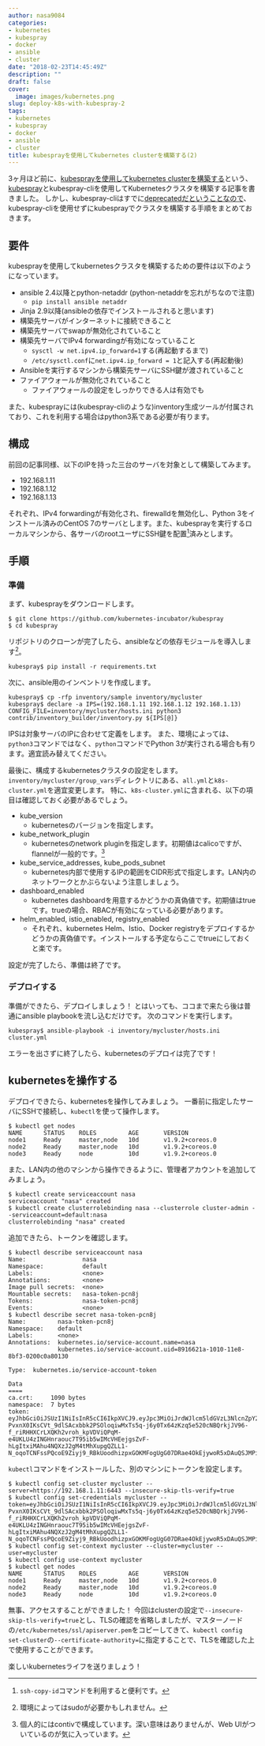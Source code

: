 ```yaml
---
author: nasa9084
categories:
- kubernetes
- kubespray
- docker
- ansible
- cluster
date: "2018-02-23T14:45:49Z"
description: ""
draft: false
cover:
  image: images/kubernetes.png
slug: deploy-k8s-with-kubespray-2
tags:
- kubernetes
- kubespray
- docker
- ansible
- cluster
title: kubesprayを使用してkubernetes clusterを構築する(2)
---
```



3ヶ月ほど前に、[kubesprayを使用してkubernetes clusterを構築する](/deploy-k8s-cluster-using-kubespray/)という、[kubespray](https://kubespray.io/)とkubespray-cliを使用してKubernetesクラスタを構築する記事を書きました。
しかし、kubespray-cliはすでに[deprecatedだということなので](https://github.com/kubernetes-incubator/kubespray/commit/1869aa39859bff4d27bf1337c1352fd383e980a5)、kubespray-cliを使用せずにkubesprayでクラスタを構築する手順をまとめておきます。

## 要件

kubesprayを使用してkubernetesクラスタを構築するための要件は以下のようになっています。

* ansible 2.4以降とpython-netaddr (python-netaddrを忘れがちなので注意)
    * `pip install ansible netaddr`
* Jinja 2.9以降(ansibleの依存でインストールされると思います)
* 構築先サーバがインターネットに接続できること
* 構築先サーバでswapが無効化されていること
* 構築先サーバでIPv4 forwardingが有効になっていること
    * `sysctl -w net.ipv4.ip_forward=1`する(再起動するまで)
    * `/etc/sysctl.conf`に`net.ipv4.ip_forward = 1`と記入する(再起動後)
* Ansibleを実行するマシンから構築先サーバにSSH鍵が渡されていること
* ファイアウォールが無効化されていること
    * ファイアウォールの設定をしっかりできる人は有効でも

また、kubesprayには(kubespray-cliのような)inventory生成ツールが付属されており、これを利用する場合はpython3系である必要が有ります。

## 構成

前回の記事同様、以下のIPを持った三台のサーバを対象として構築してみます。

* 192.168.1.11
* 192.168.1.12
* 192.168.1.13

それぞれ、IPv4 forwardingが有効化され、firewalldを無効化し、Python 3をインストール済みのCentOS 7のサーバとします。また、kubesprayを実行するローカルマシンから、各サーバのrootユーザにSSH鍵を配置[^ssh-copy-id]済みとします。

## 手順

### 準備

まず、kubesprayをダウンロードします。

``` shell
$ git clone https://github.com/kubernetes-incubator/kubespray
$ cd kubespray
```

リポジトリのクローンが完了したら、ansibleなどの依存モジュールを導入します[^pip-sudo]。

``` shell
kubespray$ pip install -r requirements.txt
```

次に、ansible用のインベントリを作成します。

``` shell
kubespray$ cp -rfp inventory/sample inventory/mycluster
kubespray$ declare -a IPS=(192.168.1.11 192.168.1.12 192.168.1.13)
CONFIG_FILE=inventory/mycluster/hosts.ini python3 contrib/inventory_builder/inventory.py ${IPS[@]}
```

IPSは対象サーバのIPに合わせて定義をします。
また、環境によっては、`python3`コマンドではなく、`python`コマンドでPython 3が実行される場合も有ります。適宜読み替えてください。

最後に、構成するkubernetesクラスタの設定をします。`inventory/mycluster/group_vars`ディレクトリにある、`all.yml`と`k8s-cluster.yml`を適宜変更します。
特に、`k8s-cluster.yml`に含まれる、以下の項目は確認しておく必要があるでしょう。

* kube_version
    * kubernetesのバージョンを指定します。
* kube_network_plugin
    * kubernetesのnetwork pluginを指定します。初期値はcalicoですが、flannelが一般的です。[^contiv]
* kube_service_addresses, kube_pods_subnet
    * kubernetes内部で使用するIPの範囲をCIDR形式で指定します。LAN内のネットワークとかぶらないよう注意しましょう。
* dashboard_enabled
    * kubernetes dashboardを用意するかどうかの真偽値です。初期値はtrueです。trueの場合、RBACが有効になっている必要があります。
* helm_enabled, istio_enabled, registry_enabled
    * それぞれ、kubernetes Helm、Istio、Docker registryをデプロイするかどうかの真偽値です。インストールする予定ならここでtrueにしておくと楽です。

設定が完了したら、準備は終了です。

### デプロイする

準備ができたら、デプロイしましょう！
とはいっても、ココまで来たら後は普通にansible playbookを流し込むだけです。
次のコマンドを実行します。

``` shell
kubespray$ ansible-playbook -i inventory/mycluster/hosts.ini cluster.yml
```

エラーを出さずに終了したら、kubernetesのデプロイは完了です！

## kubernetesを操作する

デプロイできたら、kubernetesを操作してみましょう。
一番前に指定したサーバにSSHで接続し、`kubectl`を使って操作します。

``` shell
$ kubectl get nodes
NAME      STATUS    ROLES         AGE       VERSION
node1     Ready     master,node   10d       v1.9.2+coreos.0
node2     Ready     master,node   10d       v1.9.2+coreos.0
node3     Ready     node          10d       v1.9.2+coreos.0
```

また、LAN内の他のマシンから操作できるように、管理者アカウントを追加してみましょう。

``` shell
$ kubectl create serviceaccount nasa
serviceaccount "nasa" created
$ kubectl create clusterrolebinding nasa --clusterrole cluster-admin --serviceaccount=default:nasa
clusterrolebinding "nasa" created
```

追加できたら、トークンを確認します。

``` shell
$ kubectl describe serviceaccount nasa
Name:                nasa
Namespace:           default
Labels:              <none>
Annotations:         <none>
Image pull secrets:  <none>
Mountable secrets:   nasa-token-pcn8j
Tokens:              nasa-token-pcn8j
Events:              <none>
$ kubectl describe secret nasa-token-pcn8j
Name:         nasa-token-pcn8j
Namespace:    default
Labels:       <none>
Annotations:  kubernetes.io/service-account.name=nasa
              kubernetes.io/service-account.uid=8916621a-1010-11e8-8bf3-0200c0a80130

Type:  kubernetes.io/service-account-token

Data
====
ca.crt:     1090 bytes
namespace:  7 bytes
token:      eyJhbGciOiJSUzI1NiIsInR5cCI6IkpXVCJ9.eyJpc3MiOiJrdWJlcm5ldGVzL3NlcnZpY2VhY2NvdW50Iiwia3ViZXJuZXRlcy5pby9zZXJ2aWNlYWNjb3VudC9uYW1lc3BhY2UiOiJkZWZhdWx0Iiwaa3ViZXJuZXRlcy5pby9zZXJ2aWNlYWNjb3VudC9zZWNyZXQubmFtZSI6Im5yc2EtdG9rZW4tcGNuOGoiLCJrdWJlcm5ldGVzLmlvL3NlcnZpY2VhY2NvdW50L3NlcnZpY2UtYWNjb3VudC5uYW1lIjoibmFzYSIsImt1YmVybmV0ZXMuaW8dc2VydmljZWFjY291bnQvc2VydmljZS1hY2NvdW50LnVpZCI6Ijg5MTY2MjFhLTEwMTAtMTFlOC04YmYzLTAyMDBjMGE4MDEfMCIsInN1YiI6InN5c3RlbTpzZXJ2aWNlYWNjb3VudDgkZWZhdWx0Om5hc2FifQ.D1o3Jvko91dX6pk2qG505dd2zaXW468GGc9RT6eSzJlrjEG7UEtjF9vlhy7c3BegjPddpPpHsc_ouMx5BAmFdWh74v-PvxnX0IKsCVt_9dlSAcxbbk2PSOloqiwMxTs5q-j6y0Tx64zKzq5e520cNBQrkjJV96-f_riRHHXCrLXQKh2vroh_kpVDViQPqM-e4UKLU4zINGHnraouc7T95ib5wIMcVHEejgsZvF-hLgItxiMAhu4NQXzJ2gM4tMhXupgQZLL1-N_oqoTCNFssPQcoE9Ziyj9_RBkUoodhizpxGOKMFogUgG07DRae4OkEjywoR5xDAuQSJMPihTPqzw
```

`kubectl`コマンドをインストールした、別のマシンにトークンを設定します。

``` shell
$ kubectl config set-cluster mycluster --server=https://192.168.1.11:6443 --insecure-skip-tls-verify=true
$ kubectl config set-credentials mycluster --token=eyJhbGciOiJSUzI1NiIsInR5cCI6IkpXVCJ9.eyJpc3MiOiJrdWJlcm5ldGVzL3NlcnZpY2VhY2NvdW50Iiwia3ViZXJuZXRlcy5pby9zZXJ2aWNlYWNjb3VudC9uYW1lc3BhY2UiOiJkZWZhdWx0Iiwaa3ViZXJuZXRlcy5pby9zZXJ2aWNlYWNjb3VudC9zZWNyZXQubmFtZSI6Im5yc2EtdG9rZW4tcGNuOGoiLCJrdWJlcm5ldGVzLmlvL3NlcnZpY2VhY2NvdW50L3NlcnZpY2UtYWNjb3VudC5uYW1lIjoibmFzYSIsImt1YmVybmV0ZXMuaW8dc2VydmljZWFjY291bnQvc2VydmljZS1hY2NvdW50LnVpZCI6Ijg5MTY2MjFhLTEwMTAtMTFlOC04YmYzLTAyMDBjMGE4MDEfMCIsInN1YiI6InN5c3RlbTpzZXJ2aWNlYWNjb3VudDgkZWZhdWx0Om5hc2FifQ.D1o3Jvko91dX6pk2qG505dd2zaXW468GGc9RT6eSzJlrjEG7UEtjF9vlhy7c3BegjPddpPpHsc_ouMx5BAmFdWh74v-PvxnX0IKsCVt_9dlSAcxbbk2PSOloqiwMxTs5q-j6y0Tx64zKzq5e520cNBQrkjJV96-f_riRHHXCrLXQKh2vroh_kpVDViQPqM-e4UKLU4zINGHnraouc7T95ib5wIMcVHEejgsZvF-hLgItxiMAhu4NQXzJ2gM4tMhXupgQZLL1-N_oqoTCNFssPQcoE9Ziyj9_RBkUoodhizpxGOKMFogUgG07DRae4OkEjywoR5xDAuQSJMPihTPqzw
$ kubectl config set-context mycluster --cluster=mycluster --user=mycluster
$ kubectl config use-context mycluster
$ kubectl get nodes
NAME      STATUS    ROLES         AGE       VERSION
node1     Ready     master,node   10d       v1.9.2+coreos.0
node2     Ready     master,node   10d       v1.9.2+coreos.0
node3     Ready     node          10d       v1.9.2+coreos.0
```

無事、アクセスすることができました！
今回はclusterの設定で`--insecure-skip-tls-verify=true`とし、TLSの確認を省略しましたが、マスターノードの`/etc/kubernetes/ssl/apiserver.pem`をコピーしてきて、`kubectl config set-cluster`の`--certificate-authority=`に指定することで、TLSを確認した上で使用することができます。

楽しいkubernetesライフを送りましょう！

[^ssh-copy-id]: `ssh-copy-id`コマンドを利用すると便利です。
[^pip-sudo]: 環境によってはsudoが必要かもしれません。
[^contiv]: 個人的にはcontivで構成しています。深い意味はありませんが、Web UIがついているのが気に入っています。

